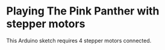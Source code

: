 # Playing The Pink Panther with stepper motors
This Arduino sketch requires 4 stepper motors connected.